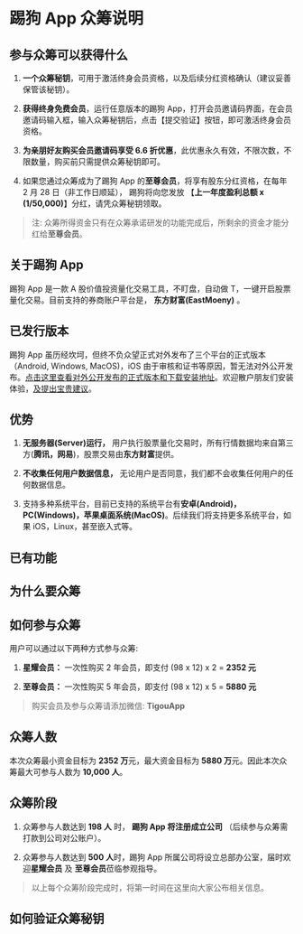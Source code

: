 # 踢狗 App 众筹说明

## 参与众筹可以获得什么

1. **一个众筹秘钥**，可用于激活终身会员资格，以及后续分红资格确认（建议妥善保管该秘钥）。

1. **获得终身免费会员**，运行任意版本的踢狗 App，打开会员邀请码界面，在会员邀请码输入框，输入众筹秘钥后，点击【提交验证】按钮，即可激活终身会员资格。

1. **为亲朋好友购买会员邀请码享受 6.6 折优惠**，此优惠永久有效，不限次数，不限数量，购买前只需提供众筹秘钥即可。

1. 如果您通过众筹成为了踢狗 App 的**至尊会员**，将享有股东分红资格，在每年 2 月 28 日（非工作日顺延）， 踢狗将向您发放 【**上一年度盈利总额 x (1/50,000)**】分红，请凭众筹秘钥领取。

> 注: 众筹所得资金只有在众筹承诺研发的功能完成后，所剩余的资金才能分红给**至尊会员**。

## 关于踢狗 App

踢狗 App 是一款 A 股价值投资量化交易工具，不盯盘，自动做 T，一键开启股票量化交易。目前支持的券商账户平台是， **东方财富(EastMoeny)** 。

## 已发行版本

踢狗 App 虽历经坎坷，但终不负众望正式对外发布了三个平台的正式版本（Android, Windows, MacOS)，iOS 由于审核和证书等原因，暂无法对外公开发布。[点击这里查看对外公开发布的正式版本和下载安装地址](https://gitee.com/TiGou/tigou_rule/releases)。欢迎散户朋友们安装体验，[及提出宝贵建议](https://gitee.com/TiGou/tigou_rule/issues)。

## 优势

1. **无服务器(Server)运行，** 用户执行股票量化交易时，所有行情数据均来自第三方(**腾讯，网易**)，股票交易由**东方财富**提供。

1. **不收集任何用户数据信息，** 无论用户是否同意，我们都不会收集任何用户的任何数据信息。

1. 支持多种系统平台，目前已支持的系统平台有**安卓(Android)，PC(Windows)，苹果桌面系统(MacOS)**。后续我们将支持更多系统平台，如果 iOS，Linux，甚至嵌入式等。

## 已有功能

## 为什么要众筹

## 如何参与众筹

用户可以通过以下两种方式参与众筹:

1. **星耀会员：** 一次性购买 2 年会员，即支付 (98 x 12) x 2 = **2352 元**

1. **至尊会员：** 一次性购买 5 年会员，即支付 (98 x 12) x 5 = **5880 元**

> 购买会员及参与众筹请添加微信: **TigouApp**

## 众筹人数

本次众筹最小资金目标为 **2352 万**元，最大资金目标为 **5880 万**元。因此本次众筹最大可参与人数为 **10,000 人**。

## 众筹阶段

1. 众筹参与人数达到 **198 人** 时， **踢狗 App 将注册成立公司** （后续参与众筹需打款到公司对公账户）。

1. 众筹参与人数达到 **500 人**时，踢狗 App 所属公司将设立总部办公室，届时欢迎**星耀会员** 及 **至尊会员**莅临参观指导。

> 以上每个众筹阶段完成时，将第一时间在这里向大家公布相关信息。

## 如何验证众筹秘钥
